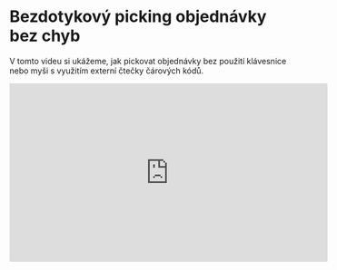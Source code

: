 ﻿---
sidebar_position: 1
---



# Bezdotykový picking objednávky bez chyb

V tomto videu si ukážeme, jak pickovat objednávky bez použití klávesnice nebo myši s využitím externí čtečky čárových kódů.



<iframe width="560" height="315" src="https://www.youtube.com/embed/jl-eX9_143U?si=vOtjvpPCqagdcZVF" title="YouTube video player" frameborder="0" allow="accelerometer; autoplay; clipboard-write; encrypted-media; gyroscope; picture-in-picture; web-share" referrerpolicy="strict-origin-when-cross-origin" allowfullscreen></iframe>